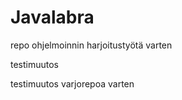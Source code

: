﻿Javalabra
=========

repo ohjelmoinnin harjoitustyötä varten

testimuutos

testimuutos varjorepoa varten